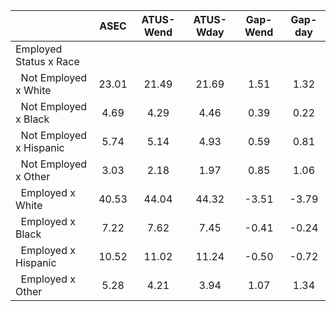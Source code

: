 
|                      |         ASEC |    ATUS-Wend |    ATUS-Wday |     Gap-Wend |      Gap-day |
| -------------------- | :----------: | :----------: | :----------: | :----------: | :----------: |
| Employed Status x Race |              |              |              |              |              |
| &nbsp;&nbsp;Not Employed x White |        23.01 |        21.49 |        21.69 |         1.51 |         1.32 |
| &nbsp;&nbsp;Not Employed x Black |         4.69 |         4.29 |         4.46 |         0.39 |         0.22 |
| &nbsp;&nbsp;Not Employed x Hispanic |         5.74 |         5.14 |         4.93 |         0.59 |         0.81 |
| &nbsp;&nbsp;Not Employed x Other |         3.03 |         2.18 |         1.97 |         0.85 |         1.06 |
| &nbsp;&nbsp;Employed x White |        40.53 |        44.04 |        44.32 |        -3.51 |        -3.79 |
| &nbsp;&nbsp;Employed x Black |         7.22 |         7.62 |         7.45 |        -0.41 |        -0.24 |
| &nbsp;&nbsp;Employed x Hispanic |        10.52 |        11.02 |        11.24 |        -0.50 |        -0.72 |
| &nbsp;&nbsp;Employed x Other |         5.28 |         4.21 |         3.94 |         1.07 |         1.34 |

